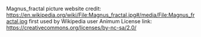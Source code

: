 Magnus_fractal picture 
website credit: https://en.wikipedia.org/wiki/File:Magnus_fractal.jpg#/media/File:Magnus_fractal.jpg first used by Wikipedia user Animum
License link: https://creativecommons.org/licenses/by-nc-sa/2.0/